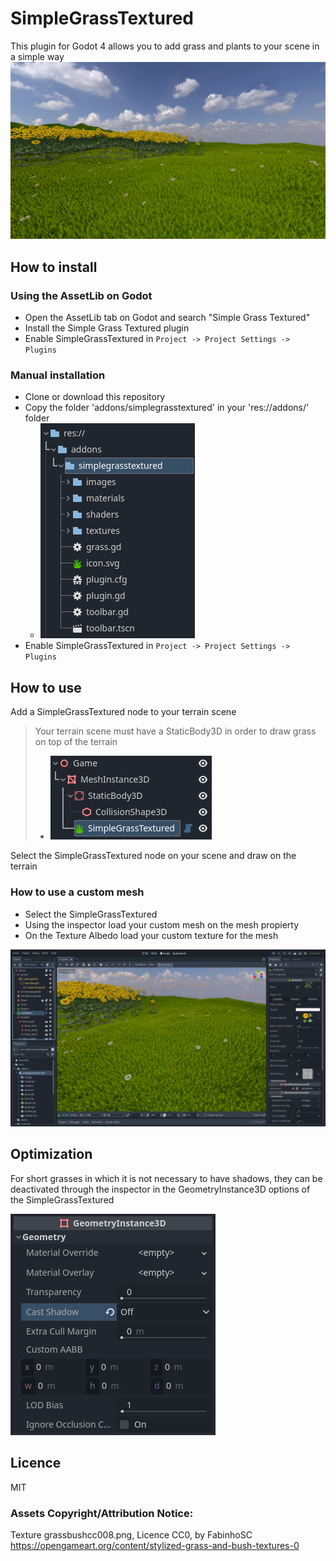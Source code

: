 # SimpleGrassTextured
This plugin for Godot 4 allows you to add grass and plants to your scene in a simple way
![Preview Image](https://github.com/IcterusGames/SimpleGrassTexturedPreview/raw/main/previews/preview_03.jpg)


## How to install

### Using the AssetLib on Godot
* Open the AssetLib tab on Godot and search "Simple Grass Textured"
* Install the Simple Grass Textured plugin
* Enable SimpleGrassTextured in `Project -> Project Settings -> Plugins`

### Manual installation
* Clone or download this repository
* Copy the folder 'addons/simplegrasstextured' in your 'res://addons/' folder
  - ![Preview folder](https://github.com/IcterusGames/SimpleGrassTexturedPreview/raw/main/previews/folder.png)
* Enable SimpleGrassTextured in `Project -> Project Settings -> Plugins`

## How to use

Add a SimpleGrassTextured node to your terrain scene
> Your terrain scene must have a StaticBody3D in order to draw grass on top of the terrain
> - ![Preview scene](https://github.com/IcterusGames/SimpleGrassTexturedPreview/raw/main/previews/simple_scene.png)

Select the SimpleGrassTextured node on your scene and draw on the terrain

### How to use a custom mesh

* Select the SimpleGrassTextured
* Using the inspector load your custom mesh on the mesh propierty
* On the Texture Albedo load your custom texture for the mesh

![Preview custom mesh](https://github.com/IcterusGames/SimpleGrassTexturedPreview/raw/main/previews/preview_04.jpg)

## Optimization

For short grasses in which it is not necessary to have shadows, they can be deactivated through the inspector in the GeometryInstance3D options of the SimpleGrassTextured

![Inspector GeometryInstance3D](https://github.com/IcterusGames/SimpleGrassTexturedPreview/raw/main/previews/cast_shadows.png)

## Licence

MIT

### Assets Copyright/Attribution Notice:

Texture grassbushcc008.png, Licence CC0, by FabinhoSC https://opengameart.org/content/stylized-grass-and-bush-textures-0
